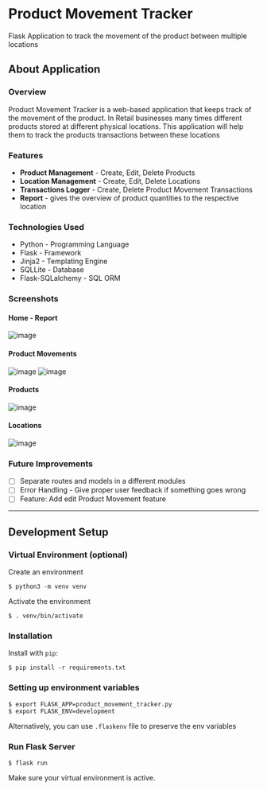 # Product Movement Tracker

Flask Application to track the movement of the product between multiple locations

## About Application
### Overview
Product Movement Tracker is a web-based application that keeps track of the movement of the product. In Retail businesses many times different products stored at different physical locations. This application will help them to track the products transactions between these locations

### Features
* **Product Management** - Create, Edit, Delete Products
* **Location Management** - Create, Edit, Delete Locations
* **Transactions Logger** - Create, Delete Product Movement Transactions
* **Report** - gives the overview of product quantities to the respective location


### Technologies Used
* Python - Programming Language
* Flask - Framework
* Jinja2 - Templating Engine
* SQLLite - Database
* Flask-SQLalchemy - SQL ORM

### Screenshots
#### Home - Report
![image](https://user-images.githubusercontent.com/43115036/146883045-033ce56e-63dc-4fc3-af47-3c071b79c9fb.png)

#### Product Movements
![image](https://user-images.githubusercontent.com/43115036/146883251-187cfcb4-b24f-4717-964f-1a84008643cb.png)
![image](https://user-images.githubusercontent.com/43115036/146883219-3216e429-ecf7-431f-a7b7-179aab5c27ac.png)


#### Products
![image](https://user-images.githubusercontent.com/43115036/146883105-d2e57439-30a7-4d3b-a26b-0a453a840388.png)

#### Locations
![image](https://user-images.githubusercontent.com/43115036/146883147-a6c5d6d0-3de9-4b66-a35e-1030444a6ab9.png)





### Future Improvements
- [ ] Separate routes and models in a different modules
- [ ] Error Handling - Give proper user feedback if something goes wrong
- [ ] Feature: Add edit Product Movement feature

---

## Development Setup
### Virtual Environment (optional)
Create an environment

```
$ python3 -m venv venv
```

Activate the environment

```
$ . venv/bin/activate
```

### Installation

Install with `pip`:

```
$ pip install -r requirements.txt
```

### Setting up environment variables
```
$ export FLASK_APP=product_movement_tracker.py
$ export FLASK_ENV=development
```

Alternatively, you can use `.flaskenv` file to preserve the env variables


### Run Flask Server
```
$ flask run
```
Make sure your virtual environment is active.
